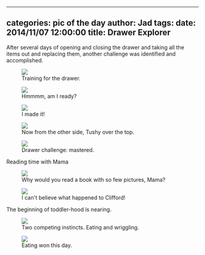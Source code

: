 
---
categories: pic of the day
author: Jad
tags: 
date: 2014/11/07 12:00:00
title: Drawer Explorer
---
<p>After several days of opening and closing the drawer and taking all the items out and replacing them, another challenge was identified and accomplished.</p>
<figure>
<img src="/img/2014/11/07/img_20141107_091737825_medium.jpg" />
<figcaption>Training for the drawer.</figcaption>
</figure>

<figure>
<img src="/img/2014/11/07/img_20141107_135539261_medium.jpg" />
<figcaption>Hmmmm, am I ready?</figcaption>
</figure>

<figure>
<img src="/img/2014/11/07/img_20141107_140932320_medium.jpg" />
<figcaption>I made it!</figcaption>
</figure>

<figure>
<img src="/img/2014/11/07/img_20141107_140804890_medium.jpg" />
<figcaption>Now from the other side, Tushy over the top.</figcaption>
</figure>

<figure>
<img src="/img/2014/11/07/img_20141107_140656862_medium.jpg" />
<figcaption>Drawer challenge: mastered.</figcaption>
</figure>

<p>Reading time with Mama</p>
<figure>
<img src="/img/2014/11/07/img_20141107_092604507_medium.jpg" />
<figcaption>Why would you read a book with so few pictures, Mama?</figcaption>
</figure>

<figure>
<img src="/img/2014/11/07/img_20141107_092549769_medium.jpg" />
<figcaption>I can't believe what happened to Clifford!</figcaption>
</figure>

<p>The beginning of toddler-hood is nearing.</p>
<figure>
<img src="/img/2014/11/07/img_20141107_112348888_medium.jpg" />
<figcaption>Two competing instincts.  Eating and wriggling.</figcaption>
</figure>

<figure>
<img src="/img/2014/11/07/img_20141107_112419516_medium.jpg" />
<figcaption>Eating won this day.</figcaption>
</figure>
